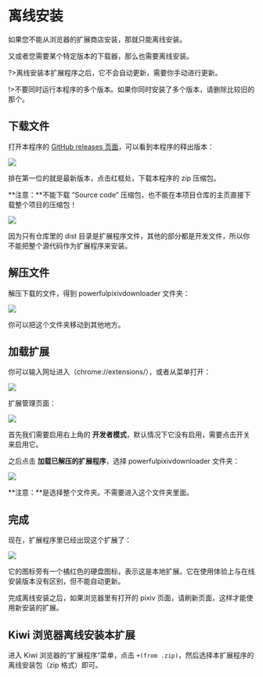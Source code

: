 # 离线安装

如果您不能从浏览器的扩展商店安装，那就只能离线安装。

又或者您需要某个特定版本的下载器，那么也需要离线安装。

?>离线安装本扩展程序之后，它不会自动更新，需要你手动进行更新。

!>不要同时运行本程序的多个版本。如果你同时安装了多个版本，请删除比较旧的那个。

## 下载文件

打开本程序的 [ GitHub releases 页面](https://github.com/xuejianxianzun/PixivBatchDownloader/releases ':target=_blank')，可以看到本程序的释出版本：

![](./images/20220802_171514.png)

排在第一位的就是最新版本，点击红框处，下载本程序的 zip 压缩包。

**注意：**不能下载 “Source code” 压缩包，也不能在本项目仓库的主页直接下载整个项目的压缩包！

![](./images/20220802_171848.png)

因为只有仓库里的 dist 目录是扩展程序文件，其他的部分都是开发文件，所以你不能把整个源代码作为扩展程序来安装。

## 解压文件

解压下载的文件，得到 powerfulpixivdownloader 文件夹：

![](./images/20220802_171655.png)

你可以把这个文件夹移动到其他地方。

## 加载扩展
  
你可以输入网址进入（chrome://extensions/），或者从菜单打开：

![](./images/2019-07-29-11-28-02.png)

扩展管理页面：

![](./images/2019-07-29-11-31-40.png)

首先我们需要启用右上角的 **开发者模式**，默认情况下它没有启用，需要点击开关来启用它。

之后点击 **加载已解压的扩展程序**，选择 powerfulpixivdownloader 文件夹：

![](./images/20220802_172405.png)

**注意：**是选择整个文件夹。不需要进入这个文件夹里面。

## 完成

现在，扩展程序里已经出现这个扩展了：

![](./images/20220802_172526.png)

它的图标旁有一个橘红色的硬盘图标，表示这是本地扩展。它在使用体验上与在线安装版本没有区别，但不能自动更新。

完成离线安装之后，如果浏览器里有打开的 pixiv 页面，请刷新页面，这样才能使用新安装的扩展。

## Kiwi 浏览器离线安装本扩展

进入 Kiwi 浏览器的“扩展程序”菜单，点击 `+(from .zip)`，然后选择本扩展程序的离线安装包（zip 格式）即可。
